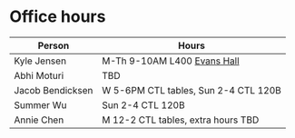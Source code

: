 # Office hours

| Person | Hours |
| ------ | ----- |
| Kyle Jensen | M-Th 9-10AM L400 [Evans Hall](https://map.yale.edu/place/building/EVANS) |
| Abhi Moturi | TBD |
| Jacob Bendicksen | W 5-6PM CTL tables, Sun 2-4 CTL 120B | 
| Summer Wu | Sun 2-4 CTL 120B | 
| Annie Chen | M 12-2 CTL tables, extra hours TBD |
